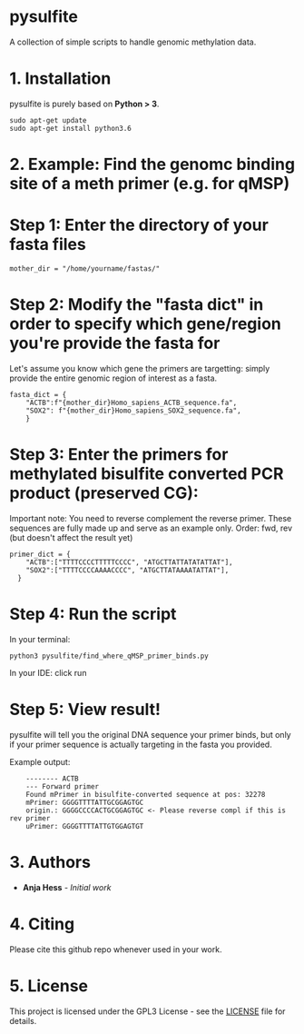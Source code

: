 pysulfite
===========
A collection of simple scripts to handle genomic methylation data. 


# 1. Installation

pysulfite is purely based on **Python > 3**.

    sudo apt-get update
    sudo apt-get install python3.6


# 2. Example: Find the genomc binding site of a meth primer (e.g. for qMSP)

# Step 1: Enter the directory of your fasta files

    mother_dir = "/home/yourname/fastas/"

# Step 2: Modify the "fasta dict" in order to specify which gene/region you're provide the fasta for

Let's assume you know which gene the primers are targetting: simply provide the entire genomic region of
interest as a fasta.

    fasta_dict = {
        "ACTB":f"{mother_dir}Homo_sapiens_ACTB_sequence.fa",
        "SOX2": f"{mother_dir}Homo_sapiens_SOX2_sequence.fa",
        }

# Step 3: Enter the primers for methylated bisulfite converted PCR product (preserved CG):

Important note: You need to reverse complement the reverse primer.
These sequences are fully made up and serve as an example only. Order: fwd, rev (but doesn't affect the result yet)

    primer_dict = {
        "ACTB":["TTTTCCCCTTTTTCCCC", "ATGCTTATTATATATTAT"],
        "SOX2":["TTTTCCCCAAAACCCC", "ATGCTTATAAAATATTAT"],
      }

# Step 4: Run the script 

In your terminal:
    
    python3 pysulfite/find_where_qMSP_primer_binds.py
    
In your IDE: click run


# Step 5: View result!

pysulfite will tell you the original DNA sequence your primer binds, but only if your primer sequence is actually targeting in the fasta you provided.

Example output:


        -------- ACTB
        --- Forward primer
        Found mPrimer in bisulfite-converted sequence at pos: 32278
        mPrimer: GGGGTTTTATTGCGGAGTGC
        origin.: GGGGCCCCACTGCGGAGTGC <- Please reverse compl if this is rev primer
        uPrimer: GGGGTTTTATTGTGGAGTGT


# 3. Authors

* **Anja Hess** - *Initial work* 



# 4. Citing

Please cite this github repo whenever used in your work.


# 5. License

This project is licensed under the GPL3 License - see the [LICENSE](LICENSE) file for details.



